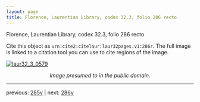```yaml
---
layout: page
title: Florence, Laurentian Library, codex 32.3, folio 286 recto
---
```


Florence, Laurentian Library, codex 32.3, folio 286 recto

Cite this object as `urn:cite2:citelaur:laur32pages.v1:286r`.  The full image is linked to a citation tool you can use to cite regions of the image.

[![laur32_3_0579](http://www.homermultitext.org/iipsrv?IIIF=/project/homer/pyramidal/deepzoom/citelaur/laur32imgs/v1/laur32_3_0579.tif/full/800,/0/default.jpg)](http://www.homermultitext.org/ict2/?urn=urn:cite2:citelaur:laur32imgs.v1:laur32_3_0579) 

<p style="text-align: center; font-style: italic;">Image presumed to in the public domain.</p>

---

previous: [285v](../285v/) | next: [286v](../286v/)